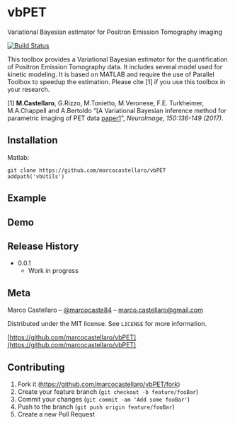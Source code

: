 # vbPET
Variational Bayesian estimator for Positron Emission Tomography imaging

[![Build Status][travis-image]][travis-url]

This toolbox provides a Variational Bayesian estimator for the quantification of Positron Emission Tomography data. It includes several model used for kinetic modeling. It is based on MATLAB and require the use of Parallel Toolbox to speedup the estimation. Please cite [1] if you use this toolbox in your research.

[1] **M.Castellaro**, G.Rizzo, M.Tonietto, M.Veronese, F.E. Turkheimer, M.A.Chappell and A.Bertoldo “[A Variational Bayesian inference method for parametric imaging of PET data [paper1]”, *NeuroImage, 150:136-149 (2017)*.


## Installation

Matlab:

```
git clone https://github.com/marcocastellaro/vbPET
addpath('vbUtils')
```

## Example

## Demo

## Release History

* 0.0.1
    * Work in progress

## Meta

Marco Castellaro – [@marcocaste84](https://twitter.com/marcocaste84) – marco.castellaro@gmail.com

Distributed under the MIT license. See ``LICENSE`` for more information.

[https://github.com/marcocastellaro/vbPET](https://github.com/marcocastellaro/vbPET)

## Contributing

1. Fork it (<https://github.com/marcocastellaro/vbPET/fork>)
2. Create your feature branch (`git checkout -b feature/fooBar`)
3. Commit your changes (`git commit -am 'Add some fooBar'`)
4. Push to the branch (`git push origin feature/fooBar`)
5. Create a new Pull Request

[//]: # (reference links)

   [paper1]: <https://www.sciencedirect.com/science/article/pii/S1053811917301143>

<!-- Markdown link & img dfn's -->
[travis-image]: https://img.shields.io/travis/marcocastellaro/node-datadog-metrics/master.svg?style=flat-square
[travis-url]: https://travis-ci.org/marcocastellaro/vbPET
[wiki]: https://github.com/marcocastellaro/vbPET/wiki
